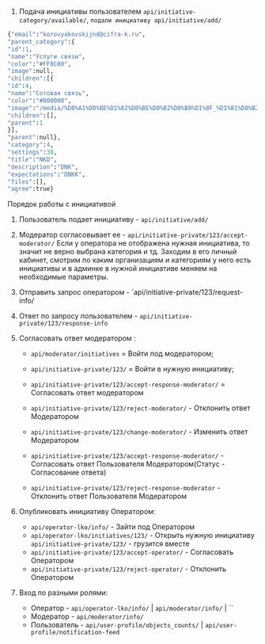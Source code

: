 1. Подача инициативы пользователем `api/initiative-category/available/`, 
`подали инициативу api/initiative/add/` 
```python
{"email":"korovyakovskijnd@cifra-k.ru",
"parent_category":{
"id":1,
"name":"Услуги связи",
"color":"#FF8C00",
"image":null,
"children":[{
"id":4,
"name":"Сотовая связь",
"color":"#000000",
"image":"/media/%D0%A1%D0%BE%D1%82%D0%BE%D0%B2%D0%B0%D1%8F_%D1%81%D0%B2%D1%8F%D0%B7%D1%8C_%D0%BF%D0%BE%D0%B4%D0%BA%D0%B0%D1%82%D0%B5%D0%B3%D0%BE%D1%80%D0%B8%D1%8F_e46hmiU.jpg",
"children":[],
"parent":1
}],
"parent":null},
"category":4,
"settings":38,
"title":"NKD",
"description":"DNK",
"expectations":"DNKK",
"files":[],
"agree":true}
```

Порядок работы с инициативой
1. Пользователь подает инициативу - `api/initiative/add/`
2. Модератор согласовывает ее - `api/initiative-private/123/accept-moderator/`
Если у оператора не отображена нужная инициатива, то значит не верно выбрана категория и тд. Заходим в его личный кабинет, смотрим по каким организациям и категориям у него есть инициативы и в админке в нужной инициативе меняем на необходимые параметры. 
3. Отправить запрос оператором - `api/initiative-private/123/request-info/
4. Ответ по запросу пользователем - `api/initiative-private/123/response-info`
5. Согласовать ответ модератором :
	- `api/moderator/initiatives` = Войти под модератором;  
	- `api/initiative-private/123/` = Войти в нужную инициативу; 
	- `api/initiative-private/123/accept-response-moderator/`  = Согласовать ответ модератором
	- `api/initiative-private/123/reject-moderator/` - Отклонить ответ Модератором
	- `api/initiative-private/123/change-moderator/` - Изменить ответ Модератором
	
	- `api/initiative-private/123/accept-response-moderator/` - Согласовать ответ Пользователя Модератором(Статус - Согласование ответа)
	- `api/initiative-private/123/reject-response-moderator` - Отклонить ответ Пользователя Модератором
	
1. Опубликовать инициативу Оператором:
	- `api/operator-lko/info/` - Зайти под Оператором
	- `api/operator-lko/initiatives/123/` - Открыть нужную инициативу `api/initiative-private/123/` - грузится вместе
	- `api/initiative-private/123/accept-operator/` - Согласовать Оператором
	- `api/initiative-private/123/reject-operator/` - Отклонить Оператором
2. Вход по разными ролями:
	- Оператор - `api/operator-lko/info/` | `api/moderator/info/` | ``
	- Модератор - `api/moderator/info/`
	- Пользователь - `api/user-profile/objects_counts/` | `api/user-profile/notification-feed`